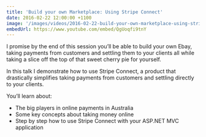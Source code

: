 ```yaml
---
title: 'Build your own Marketplace: Using Stripe Connect'
date: 2016-02-22 12:00:00 +1100
image: '/images/videos/2016-02-22-build-your-own-marketplace-using-stripe-connect.jpg'
embedUrl: https://www.youtube.com/embed/QgUoqfi9tnY
---
```


I promise by the end of this session you’ll be able to build your own Ebay, taking payments from customers and settling them to your clients all while taking a slice off the top of that sweet cherry pie for yourself.

In this talk I demonstrate how to use Stripe Connect, a product that drastically simplifies taking payments from customers and settling directly to your clients.

You’ll learn about:

- The big players in online payments in Australia
- Some key concepts about taking money online
- Step by step how to use Stripe Connect with your ASP.NET MVC application
